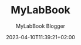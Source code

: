---
title: "MyLabBook"
images: # Create a folder in /static/images/tools that has the same name as this current markdown file and place the images there. We only need the file name here. If this is not clear, please refer to existing tools as references.
  - path: "www.mylabbook.org_.png"
  - path: "www.mylabbook.org_an-example-of-the-mylabbook-approach_.png"
  - path: "www.mylabbook.org_knowledge-base.png"
  - path: "www.mylabbook.org_overview-of-mylabbook_.png"
categories:
  - "Analysis and Computations"
  - "Project Management"
  - "Project Research"
  - "Fun"
  - "Social Network"
tags:
  - "Version Control"
  - "Note-taking"
  - "Data Management"
  - "Data Analysis"
  - "Open Science"
  - "Community"
  - "Tools"
links:
  - name: "mylabbook.org"
    link: https://mylabbook.org
  - name: "author's github"
    link: https://github.com/mylabbook/
summary: "An open source research platform or ELN based on WordPress and the FAIR Data Toolkit that is Sustainable, Affordable, FAIR, and Easy."
features:
  - Open source
  - Sustainable because of popularity of WordPress
  - Affordable because plugins are free or inexpensive
  - FAIR Data Friendly via the FAIR Data Toolkit
  - Easy to setup, use, extend, fix problems
  - Social Network Friendly
platforms:
  - "Web"
fields:
  - "Life Science"
  - "Earth Science"
  - "Physical Science"
  - "Space Science"
  - "General and Interdisciplinary"
plans:
  - name:
    description:
makers: # the makers of the tool
  - name:
    description:
author: "MyLabBook Blogger"   # the person who submitted this tool to KausalFlow
date: 2023-04-10T11:39:21+02:00
draft: false
---